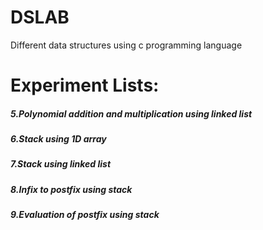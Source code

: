 # DSLAB 
Different data structures using c programming language 
# Experiment Lists: 
##### 5.Polynomial addition and multiplication using linked list  


##### 6.Stack using 1D array 

##### 7.Stack using linked list 

##### 8.Infix to postfix using stack  

##### 9.Evaluation of postfix using stack




